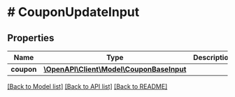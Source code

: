 # # CouponUpdateInput

## Properties

Name | Type | Description | Notes
------------ | ------------- | ------------- | -------------
**coupon** | [**\OpenAPI\Client\Model\CouponBaseInput**](CouponBaseInput.md) |  |

[[Back to Model list]](../../README.md#models) [[Back to API list]](../../README.md#endpoints) [[Back to README]](../../README.md)
